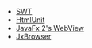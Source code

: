 * [SWT](http://www.eclipse.org/swt/snippets/)
* [HtmlUnit](http://htmlunit.sourceforge.net/)
* [JavaFx 2's WebView](http://docs.oracle.com/javafx/2/webview/jfxpub-webview.htm)
* [JxBrowser](http://www.teamdev.com/jxbrowser)